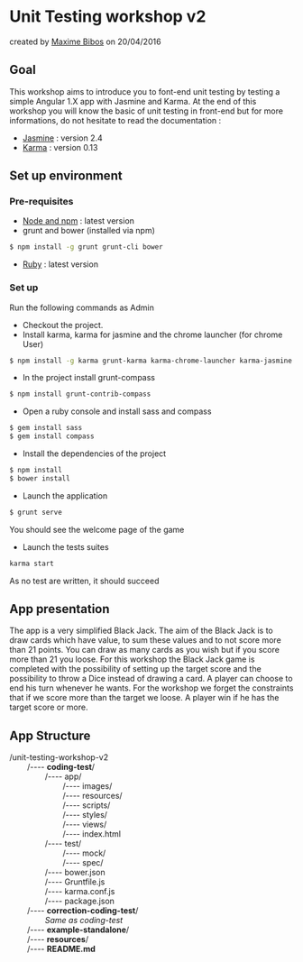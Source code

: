 # Unit Testing workshop v2
created by [Maxime Bibos](https://github.com/meitneshi) on 20/04/2016

## Goal
This workshop aims to introduce you to font-end unit testing by testing a simple Angular 1.X app with Jasmine and Karma.
At the end of this workshop you will know the basic of unit testing in front-end but for more informations, do not hesitate to read the documentation :
- [Jasmine](http://jasmine.github.io/) : version 2.4
- [Karma](https://karma-runner.github.io/0.13/index.html) : version 0.13

## Set up environment
### Pre-requisites
- [Node and npm](https://nodejs.org/en/) : latest version
- grunt and bower (installed via npm)
```sh
$ npm install -g grunt grunt-cli bower
```
- [Ruby](http://rubyinstaller.org/downloads/) : latest version

### Set up
Run the following commands as Admin
- Checkout the project.
- Install karma, karma for jasmine and the chrome launcher (for chrome User)
```sh
$ npm install -g karma grunt-karma karma-chrome-launcher karma-jasmine
```
- In the project install grunt-compass
```sh
$ npm install grunt-contrib-compass
```
- Open a ruby console and install sass and compass
```sh
$ gem install sass
$ gem install compass
```
- Install the dependencies of the project
```sh
$ npm install
$ bower install
```
- Launch the application
```sh
$ grunt serve
```
You should see the welcome page of the game
- Launch the tests suites
```sh
karma start
```
As no test are written, it should succeed

## App presentation
The app is a very simplified Black Jack.
The aim of the Black Jack is to draw cards which have value, to sum these values and to not score more than 21 points.
You can draw as many cards as you wish but if you score more than 21 you loose.
For this workshop the Black Jack game is completed with the possibility of setting up the target score and the possibility to throw a Dice instead of drawing a card.
A player can choose to end his turn whenever he wants.
For the workshop we forget the constraints that if we score more than the target we loose. A player win if he has the target score or more.

## App Structure
/unit-testing-workshop-v2  
&nbsp;&nbsp;&nbsp;&nbsp;&nbsp;&nbsp;&nbsp;&nbsp;/---- **coding-test**/   
&nbsp;&nbsp;&nbsp;&nbsp;&nbsp;&nbsp;&nbsp;&nbsp;&nbsp;&nbsp;&nbsp;&nbsp;&nbsp;&nbsp;&nbsp;&nbsp;/---- app/  
&nbsp;&nbsp;&nbsp;&nbsp;&nbsp;&nbsp;&nbsp;&nbsp;&nbsp;&nbsp;&nbsp;&nbsp;&nbsp;&nbsp;&nbsp;&nbsp;&nbsp;&nbsp;&nbsp;&nbsp;&nbsp;&nbsp;&nbsp;&nbsp;/---- images/  
&nbsp;&nbsp;&nbsp;&nbsp;&nbsp;&nbsp;&nbsp;&nbsp;&nbsp;&nbsp;&nbsp;&nbsp;&nbsp;&nbsp;&nbsp;&nbsp;&nbsp;&nbsp;&nbsp;&nbsp;&nbsp;&nbsp;&nbsp;&nbsp;/---- resources/  
&nbsp;&nbsp;&nbsp;&nbsp;&nbsp;&nbsp;&nbsp;&nbsp;&nbsp;&nbsp;&nbsp;&nbsp;&nbsp;&nbsp;&nbsp;&nbsp;&nbsp;&nbsp;&nbsp;&nbsp;&nbsp;&nbsp;&nbsp;&nbsp;/---- scripts/  
&nbsp;&nbsp;&nbsp;&nbsp;&nbsp;&nbsp;&nbsp;&nbsp;&nbsp;&nbsp;&nbsp;&nbsp;&nbsp;&nbsp;&nbsp;&nbsp;&nbsp;&nbsp;&nbsp;&nbsp;&nbsp;&nbsp;&nbsp;&nbsp;/---- styles/  
&nbsp;&nbsp;&nbsp;&nbsp;&nbsp;&nbsp;&nbsp;&nbsp;&nbsp;&nbsp;&nbsp;&nbsp;&nbsp;&nbsp;&nbsp;&nbsp;&nbsp;&nbsp;&nbsp;&nbsp;&nbsp;&nbsp;&nbsp;&nbsp;/---- views/  
&nbsp;&nbsp;&nbsp;&nbsp;&nbsp;&nbsp;&nbsp;&nbsp;&nbsp;&nbsp;&nbsp;&nbsp;&nbsp;&nbsp;&nbsp;&nbsp;&nbsp;&nbsp;&nbsp;&nbsp;&nbsp;&nbsp;&nbsp;&nbsp;/---- index.html  
&nbsp;&nbsp;&nbsp;&nbsp;&nbsp;&nbsp;&nbsp;&nbsp;&nbsp;&nbsp;&nbsp;&nbsp;&nbsp;&nbsp;&nbsp;&nbsp;/---- test/  
&nbsp;&nbsp;&nbsp;&nbsp;&nbsp;&nbsp;&nbsp;&nbsp;&nbsp;&nbsp;&nbsp;&nbsp;&nbsp;&nbsp;&nbsp;&nbsp;&nbsp;&nbsp;&nbsp;&nbsp;&nbsp;&nbsp;&nbsp;&nbsp;/---- mock/  
&nbsp;&nbsp;&nbsp;&nbsp;&nbsp;&nbsp;&nbsp;&nbsp;&nbsp;&nbsp;&nbsp;&nbsp;&nbsp;&nbsp;&nbsp;&nbsp;&nbsp;&nbsp;&nbsp;&nbsp;&nbsp;&nbsp;&nbsp;&nbsp;/---- spec/  
&nbsp;&nbsp;&nbsp;&nbsp;&nbsp;&nbsp;&nbsp;&nbsp;&nbsp;&nbsp;&nbsp;&nbsp;&nbsp;&nbsp;&nbsp;&nbsp;/---- bower.json  
&nbsp;&nbsp;&nbsp;&nbsp;&nbsp;&nbsp;&nbsp;&nbsp;&nbsp;&nbsp;&nbsp;&nbsp;&nbsp;&nbsp;&nbsp;&nbsp;/---- Gruntfile.js  
&nbsp;&nbsp;&nbsp;&nbsp;&nbsp;&nbsp;&nbsp;&nbsp;&nbsp;&nbsp;&nbsp;&nbsp;&nbsp;&nbsp;&nbsp;&nbsp;/---- karma.conf.js  
&nbsp;&nbsp;&nbsp;&nbsp;&nbsp;&nbsp;&nbsp;&nbsp;&nbsp;&nbsp;&nbsp;&nbsp;&nbsp;&nbsp;&nbsp;&nbsp;/---- package.json  
&nbsp;&nbsp;&nbsp;&nbsp;&nbsp;&nbsp;&nbsp;&nbsp;/---- **correction-coding-test**/   
&nbsp;&nbsp;&nbsp;&nbsp;&nbsp;&nbsp;&nbsp;&nbsp;&nbsp;&nbsp;&nbsp;&nbsp;&nbsp;&nbsp;&nbsp;&nbsp;*Same as coding-test*  
&nbsp;&nbsp;&nbsp;&nbsp;&nbsp;&nbsp;&nbsp;&nbsp;/---- **example-standalone**/  
&nbsp;&nbsp;&nbsp;&nbsp;&nbsp;&nbsp;&nbsp;&nbsp;/---- **resources**/  
&nbsp;&nbsp;&nbsp;&nbsp;&nbsp;&nbsp;&nbsp;&nbsp;/---- **README.md**
